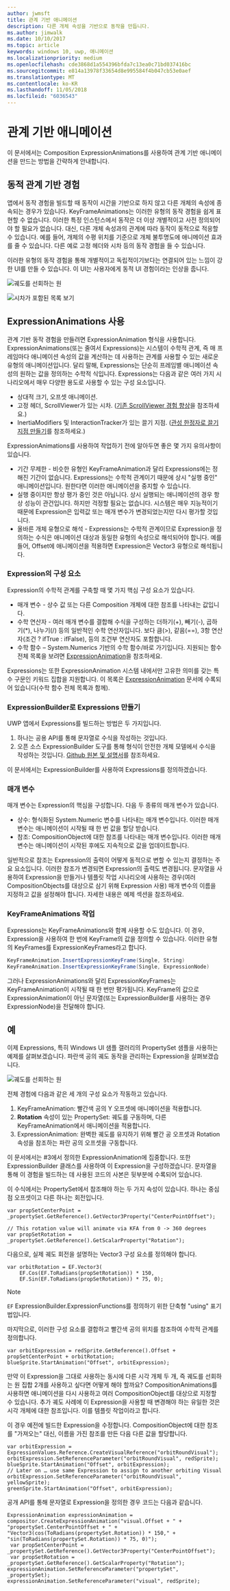 ```yaml
---
author: jwmsft
title: 관계 기반 애니메이션
description: 다른 개체 속성을 기반으로 동작을 만듭니다.
ms.author: jimwalk
ms.date: 10/10/2017
ms.topic: article
keywords: windows 10, uwp, 애니메이션
ms.localizationpriority: medium
ms.openlocfilehash: cde3868d1a554396bfda7c13ea0c71bd037416bc
ms.sourcegitcommit: e814a13978f33654d8e995584f4b047cb53e0aef
ms.translationtype: MT
ms.contentlocale: ko-KR
ms.lasthandoff: 11/05/2018
ms.locfileid: "6036543"
---
```

# <a name="relation-based-animations"></a>관계 기반 애니메이션

이 문서에서는 Composition ExpressionAnimations를 사용하여 관계 기반 애니메이션을 만드는 방법을 간략하게 안내합니다.

## <a name="dynamic-relation-based-experiences"></a>동적 관계 기반 경험

앱에서 동작 경험을 빌드할 때 동작이 시간을 기반으로 하지 않고 다른 개체의 속성에 종속되는 경우가 있습니다. KeyFrameAnimations는 이러한 유형의 동작 경험을 쉽게 표현할 수 없습니다. 이러한 특정 인스턴스에서 동작은 더 이상 개별적이고 사전 정의되어야 할 필요가 없습니다. 대신, 다른 개체 속성과의 관계에 따라 동작이 동적으로 적응할 수 있습니다. 예를 들어, 개체의 수평 위치를 기준으로 개체 불투명도에 애니메이션 효과를 줄 수 있습니다. 다른 예로 고정 헤더와 시차 등의 동작 경험을 들 수 있습니다.

이러한 유형의 동작 경험을 통해 개별적이고 독립적이기보다는 연결되어 있는 느낌이 강한 UI를 만들 수 있습니다. 이 UI는 사용자에게 동적 UI 경험이라는 인상을 줍니다.

![궤도를 선회하는 원](images/animation/orbit.gif)

![시차가 포함된 목록 보기](images/animation/parallax.gif)

## <a name="using-expressionanimations"></a>ExpressionAnimations 사용

관계 기반 동작 경험을 만들려면 ExpressionAnimation 형식을 사용합니다. ExpressionAnimations(또는 줄여서 Expressions)는 시스템이 수학적 관계, 즉 매 프레임마다 애니메이션 속성의 값을 계산하는 데 사용하는 관계를 사용할 수 있는 새로운 유형의 애니메이션입니다. 달리 말해, Expressions는 단순히 프레임별 애니메이션 속성의 원하는 값을 정의하는 수학적 식입니다. Expressions는 다음과 같은 여러 가지 시나리오에서 매우 다양한 용도로 사용할 수 있는 구성 요소입니다.

- 상대적 크기, 오프셋 애니메이션.
- 고정 헤더, ScrollViewer가 있는 시차. ([기존 ScrollViewer 경험 향상](scroll-input-animations.md)을 참조하세요.)
- InertiaModifiers 및 InteractionTracker가 있는 끌기 지점. ([관성 한정자로 끌기 지점 만들기](inertia-modifiers.md)를 참조하세요.)

ExpressionAnimations를 사용하여 작업하기 전에 알아두면 좋은 몇 가지 유의사항이 있습니다.

- 기간 무제한 - 비슷한 유형인 KeyFrameAnimation과 달리 Expressions에는 정해진 기간이 없습니다. Expressions는 수학적 관계이기 때문에 상시 "실행 중인" 애니메이션입니다. 원한다면 이러한 애니메이션을 중지할 수 있습니다.
- 실행 중이지만 항상 평가 중인 것은 아닙니다. 상시 실행되는 애니메이션의 경우 항상 성능이 관건입니다. 하지만 걱정할 필요는 없습니다. 시스템은 매우 지능적이기 때문에 Expression은 입력값 또는 매개 변수가 변경되었는지만 다시 평가할 것입니다.
- 올바른 개체 유형으로 해석 - Expressions는 수학적 관계이므로 Expression을 정의하는 수식은 애니메이션 대상과 동일한 유형의 속성으로 해석되어야 합니다. 예를 들어, Offset에 애니메이션을 적용하면 Expression은 Vector3 유형으로 해석됩니다.

### <a name="components-of-an-expression"></a>Expression의 구성 요소

Expression의 수학적 관계를 구축할 때 몇 가지 핵심 구성 요소가 있습니다.

- 매개 변수 - 상수 값 또는 다른 Composition 개체에 대한 참조를 나타내는 값입니다.
- 수학 연산자 - 여러 매개 변수를 결합해 수식을 구성하는 더하기(+), 빼기(-), 곱하기(*), 나누기(/) 등의 일반적인 수학 연산자입니다. 보다 큼(>), 같음(==), 3항 연산자(조건 ? ifTrue : ifFalse), 등의 조건부 연산자도 포함합니다.
- 수학 함수 – System.Numerics 기반의 수학 함수/바로 가기입니다. 지원되는 함수 전체 목록을 보려면 [ExpressionAnimation](https://docs.microsoft.com/uwp/api/Windows.UI.Composition.ExpressionAnimation)을 참조하세요.

Expressions는 또한 ExpressionAnimation 시스템 내에서만 고유한 의미를 갖는 특수 구문인 키워드 집합을 지원합니다. 이 목록은 [ExpressionAnimation](https://docs.microsoft.com/uwp/api/Windows.UI.Composition.ExpressionAnimation) 문서에 수록되어 있습니다(수학 함수 전체 목록과 함께).

### <a name="creating-expressions-with-expressionbuilder"></a>ExpressionBuilder로 Expressions 만들기

UWP 앱에서 Expressions를 빌드하는 방법은 두 가지입니다.

1. 하나는 공용 API를 통해 문자열로 수식을 작성하는 것입니다.
1. 오픈 소스 ExpressionBuilder 도구를 통해 형식이 안전한 개체 모델에서 수식을 작성하는 것입니다. [Github 원본 및 설명서](https://github.com/Microsoft/WindowsUIDevLabs/tree/master/ExpressionBuilder)를 참조하세요.

이 문서에서는 ExpressionBuilder를 사용하여 Expressions를 정의하겠습니다.

### <a name="parameters"></a>매개 변수

매개 변수는 Expression의 핵심을 구성합니다. 다음 두 종류의 매개 변수가 있습니다.

- 상수: 형식화된 System.Numeric 변수를 나타내는 매개 변수입니다. 이러한 매개 변수는 애니메이션이 시작될 때 한 번 값을 할당 받습니다.
- 참조: CompositionObject에 대한 참조를 나타내는 매개 변수입니다. 이러한 매개 변수는 애니메이션이 시작된 후에도 지속적으로 값을 업데이트합니다.

일반적으로 참조는 Expression의 출력이 어떻게 동적으로 변할 수 있는지 결정하는 주요 요소입니다. 이러한 참조가 변경되면 Expression의 출력도 변경됩니다. 문자열을 사용하여 Expression을 만들거나 템플릿 작업 시나리오에 사용하는 경우(여러 CompositionObjects를 대상으로 삼기 위해 Expression 사용) 매개 변수의 이름을 지정하고 값을 설정해야 합니다. 자세한 내용은 예제 섹션을 참조하세요.

### <a name="working-with-keyframeanimations"></a>KeyFrameAnimations 작업

Expressions는 KeyFrameAnimations와 함께 사용할 수도 있습니다. 이 경우, Expression을 사용하여 한 번에 KeyFrame의 값을 정의할 수 있습니다. 이러한 유형의 KeyFrames를 ExpressionKeyFrames라고 합니다.

```csharp
KeyFrameAnimation.InsertExpressionKeyFrame(Single, String)
KeyFrameAnimation.InsertExpressionKeyFrame(Single, ExpressionNode)
```

그러나 ExpressionAnimations와 달리 ExpressionKeyFrames는 KeyFrameAnimation이 시작될 때 한 번만 평가됩니다. KeyFrame의 값으로 ExpressionAnimation이 아닌 문자열(또는 ExpressionBuilder를 사용하는 경우 ExpressionNode)을 전달해야 합니다.

## <a name="example"></a>예

이제 Expressions, 특히 Windows UI 샘플 갤러리의 PropertySet 샘플을 사용하는 예제를 살펴보겠습니다. 파란색 공의 궤도 동작을 관리하는 Expression을 살펴보겠습니다.

![궤도를 선회하는 원](images/animation/orbit.gif)

전체 경험에 다음과 같은 세 개의 구성 요소가 작동하고 있습니다.

1. KeyFrameAnimation: 빨간색 공의 Y 오프셋에 애니메이션을 적용합니다.
1. **Rotation** 속성이 있는 PropertySet: 궤도를 구동하며, 다른 KeyFrameAnimation에서 애니메이션을 적용합니다.
1. ExpressionAnimation: 완벽한 궤도를 유지하기 위해 빨간 공 오프셋과 Rotation 속성을 참조하는 파란 공의 오프셋을 구동합니다.

이 문서에서는 #3에서 정의한 ExpressionAnimation에 집중합니다. 또한 ExpressionBuilder 클래스를 사용하여 이 Expression을 구성하겠습니다. 문자열을 통해 이 경험을 빌드하는 데 사용된 코드의 사본은 뒷부분에 수록되어 있습니다.

이 수식에서는 PropertySet에서 참조해야 하는 두 가지 속성이 있습니다. 하나는 중심점 오프셋이고 다른 하나는 회전입니다.

```
var propSetCenterPoint =
_propertySet.GetReference().GetVector3Property("CenterPointOffset");

// This rotation value will animate via KFA from 0 -> 360 degrees
var propSetRotation = _propertySet.GetReference().GetScalarProperty("Rotation");
```

다음으로, 실제 궤도 회전을 설명하는 Vector3 구성 요소를 정의해야 합니다.

```
var orbitRotation = EF.Vector3(
    EF.Cos(EF.ToRadians(propSetRotation)) * 150,
    EF.Sin(EF.ToRadians(propSetRotation)) * 75, 0);
```

> [!NOTE]
> `EF` ExpressionBuilder.ExpressionFunctions를 정의하기 위한 단축형 "using" 표기법입니다.

마지막으로, 이러한 구성 요소를 결합하고 빨간색 공의 위치를 참조하여 수학적 관계를 정의합니다.

```
var orbitExpression = redSprite.GetReference().Offset + propSetCenterPoint + orbitRotation;
blueSprite.StartAnimation("Offset", orbitExpression);
```

만약 이 Expression을 그대로 사용하는 동시에 다른 시각 개체 두 개, 즉 궤도를 선회하는 원 집합 2개를 사용하고 싶다면 어떻게 해야 할까요? CompositionAnimations를 사용하면 애니메이션을 다시 사용하고 여러 CompositionObject를 대상으로 지정할 수 있습니다. 추가 궤도 사례에 이 Expression을 사용할 때 변경해야 하는 유일한 것은 시각 개체에 대한 참조입니다. 이를 템플릿 작업이라고 합니다.

이 경우 예전에 빌드한 Expression을 수정합니다. CompositionObject에 대한 참조를 "가져오는" 대신, 이름을 가진 참조를 만든 다음 다른 값을 할당합니다.

```
var orbitExpression = ExpressionValues.Reference.CreateVisualReference("orbitRoundVisual");
orbitExpression.SetReferenceParameter("orbitRoundVisual", redSprite);
blueSprite.StartAnimation("Offset", orbitExpression);
// Later on … use same Expression to assign to another orbiting Visual
orbitExpression.SetReferenceParameter("orbitRoundVisual", yellowSprite);
greenSprite.StartAnimation("Offset", orbitExpression);
```

공개 API를 통해 문자열로 Expression을 정의한 경우 코드는 다음과 같습니다.

```
ExpressionAnimation expressionAnimation =
compositor.CreateExpressionAnimation("visual.Offset + " +
"propertySet.CenterPointOffset + " +
"Vector3(cos(ToRadians(propertySet.Rotation)) * 150," + "sin(ToRadians(propertySet.Rotation)) * 75, 0)");
 var propSetCenterPoint = _propertySet.GetReference().GetVector3Property("CenterPointOffset");
 var propSetRotation = _propertySet.GetReference().GetScalarProperty("Rotation");
expressionAnimation.SetReferenceParameter("propertySet", _propertySet);
expressionAnimation.SetReferenceParameter("visual", redSprite);
```
